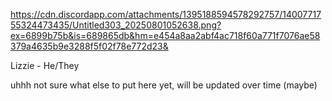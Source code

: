https://cdn.discordapp.com/attachments/1395188594578292757/1400771755324473435/Untitled303_20250801052638.png?ex=6899b75b&is=689865db&hm=e454a8aa2abf4ac718f60a771f7076ae58379a4635b9e3288f5f02f78e772d23&

Lizzie - He/They

uhhh not sure what else to put here yet, will be updated over time (maybe)
